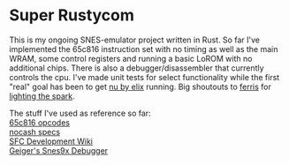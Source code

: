 # Super Rustycom

This is my ongoing SNES-emulator project written in Rust. So far I've implemented the 65c816 instruction set with no timing as well as the main WRAM, some control registers and running a basic LoROM with no additional chips. There is also a debugger/disassembler that currently controls the cpu. I've made unit tests for select functionality while the first "real" goal has been to get [nu by elix](http://www.pouet.net/prod.php?which=62927) running. Big shoutouts to [ferris](https://github.com/yupferris) for [lighting the spark](https://www.youtube.com/playlist?list=PL-sXmdrqqYYcL2Pvx9j7dwmdLqY7Mx8VY).

The stuff I've used as reference so far:\
[65c816 opcodes](http://6502.org/tutorials/65c816opcodes.html)\
[nocash specs](http://problemkaputt.de/fullsnes.htm)\
[SFC Development Wiki](https://wiki.superfamicom.org/)\
[Geiger's Snes9x Debugger](https://www.romhacking.net/utilities/241/)
